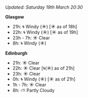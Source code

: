 *Updated: Saturday 19th March 20:30*

**Glasgow**

* 21h: :cyclone: Windy (:sunny:) [:sunny: as of 18h]
* 22h: :cyclone: Windy (:sunny:) [:sunny: as of 19h]
* 23h - 7h: :sunny: Clear
* 8h: :cyclone: Windy (:sunny:)

**Edinburgh**

* 21h: :sunny: Clear
* 22h: :sunny: Clear [:cyclone:(:sunny:) as of 21h]
* 23h: :sunny: Clear
* 0h: :cyclone: Windy (:sunny:) [:sunny: as of 21h]
* 1h - 7h: :sunny: Clear
* 8h: :partly_sunny: Partly Cloudy
